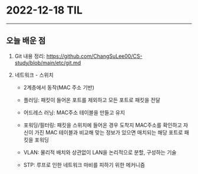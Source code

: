 # 2022-12-18 TIL

---

## 오늘 배운 점

1. Git 내용 정리: https://github.com/ChangSuLee00/CS-study/blob/main/etc/git.md

2. 네트워크 - 스위치
    - 2계층에서 동작(MAC 주소 기반)

    - 플러딩: 패킷이 들어온 포트를 제외하고 모든 포트로 패킷을 전달

    - 어드레스 러닝: MAC주소 테이블을 만들고 유지

    - 포워딩/필터링: 패킷을 스위치에 들어온 경우 도착지 MAC주소를 확인하고 자신이 가진 MAC 테이블과 비교해 맞는 정보가 있으면 매치되는 해당 포트로 패킷을 포워딩

    - VLAN: 물리적 배치와 상관없이 LAN을 논리적으로 분할, 구성하는 기술

    - STP: 루프로 인한 네트워크 마비를 피하기 위한 메커니즘